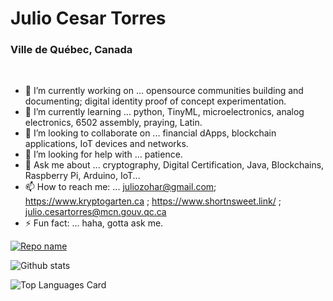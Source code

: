 
<!--
**torjc01/torjc01** is a ✨ _special_ ✨ repository because its `README.md` (this file) appears on your GitHub profile.
-->

# Julio Cesar Torres 

### Ville de Québec, Canada

<p>&nbsp;</p>

- 🔭 I’m currently working on ... opensource communities building and documenting; digital identity proof of concept experimentation. 
- 🌱 I’m currently learning ... python, TinyML, microelectronics, analog electronics, 6502 assembly, praying, Latin. 
- 👯 I’m looking to collaborate on ... financial dApps, blockchain applications, IoT devices and networks. 
- 🤔 I’m looking for help with ... patience.
- 💬 Ask me about ... cryptography, Digital Certification, Java, Blockchains, Raspberry Pi, Arduino, IoT...
- 📫 How to reach me: ... juliozohar@gmail.com; https://www.kryptogarten.ca ; https://www.shortnsweet.link/ ; julio.cesartorres@mcn.gouv.qc.ca
- ⚡ Fun fact: ... haha, gotta ask me. 

[![Repo name](https://github-readme-stats.vercel.app/api/pin/?username=torjc01&repo=RaspberryPi&theme=apprentice&show_owner=true)](https://github.com/torjc01/RaspberryPi)

![Github stats](https://github-readme-stats.vercel.app/api?username=torjc01&theme=apprentice&show_icons=true&count_private=true)

![Top Languages Card](https://github-readme-stats.vercel.app/api/top-langs/?username=torjc01&theme=apprentice&layout=compact)
